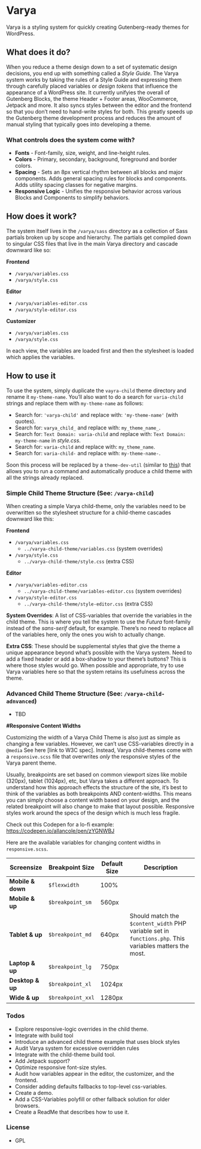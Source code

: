 # Varya

Varya is a styling system for quickly creating Gutenberg-ready themes for WordPress.

## What does it do?

When you reduce a theme design down to a set of systematic design decisions, you end up with something called a _Style Guide_. The Varya system works by taking the rules of a Style Guide and expressing them through carefully placed variables or _design tokens_ that influence the appearance of a WordPress site. It currently unifyies the overall of Gutenberg Blocks, the theme Header + Footer areas, WooCommerce, Jetpack and more. It also syncs styles between the editor and the frontend so that you don’t need to hand-write styles for both. This greatly speeds up the Gutenberg theme development process and reduces the amount of manual styling that typically goes into developing a theme. 

### What controls does the system come with?

  - **Fonts** - Font-family, size, weight, and line-height rules. 
  - **Colors** - Primary, secondary, background, foreground and border colors. 
  - **Spacing** - Sets an 8px vertical rhythm between all blocks and major components. Adds general spacing rules for blocks and components. Adds utility spacing classes for negative margins.
  - **Responsive Logic** - Unifies the responsive behavior across various Blocks and Components to simplify behaviors.

## How does it work?

The system itself lives in the `/varya/sass` directory as a collection of Sass partials broken up by scope and hierarchy. The partials get compiled down to singular CSS files that live in the main Varya directory and cascade downward like so:

**Frontend** 
- `/varya/variables.css`
- `/varya/style.css`

**Editor** 
- `/varya/variables-editor.css`
- `/varya/style-editor.css`

**Customizer**
- `/varya/variables.css`
- `/varya/style.css`

In each view, the variables are loaded first and then the stylesheet is loaded which applies the variables.

## How to use it

To use the system, simply duplicate the `vayra-child` theme directory and rename it `my-theme-name`. You’ll also want to do a search for `varia-child` strings and replace them with `my-theme-name` as follows:

  - Search for: `'varya-child'` and replace with: `'my-theme-name'` (with quotes).
  - Search for: `varya_child_` and replace with: `my_theme_name_`.
  - Search for: `Text Domain: varia-child` and replace with: `Text Domain: my-theme-name` in _style.css_.
  - Search for:  `varia-child` and replace with: `my_theme_name`.
  - Search for: `varia-child-` and replace with: `my-theme-name-`.

Soon this process will be replaced by a `theme-dev-util` (similar to [this](https://github.com/Automattic/theme-dev-utils)) that allows you to run a command and automatically produce a child theme with all the strings already replaced.

### Simple Child Theme Structure (See: `/varya-child`)

When creating a simple Varya child-theme, only the variables need to be overwritten so the stylesheet structure for a child-theme cascades downward like this:

**Frontend**
- `/varya/variables.css`
  - `../varya-child-theme/variables.css` (system overrides)
- `/varya/style.css`
  - `../varya-child-theme/style.css` (extra CSS)

 **Editor**
- `/varya/variables-editor.css`
  - `../varya-child-theme/variables-editor.css` (system overrides)
- `/varya/style-editor.css`
  - `../varya-child-theme/style-editor.css` (extra CSS)

**System Overrides**: A list of CSS-variables that override the variables in the child theme. This is where you tell the system to use the _Futura_ font-family instead of the _sans-serif_ default, for example. There’s no need to replace all of the variables here, only the ones you wish to actually change.

**Extra CSS**: These should be supplemental styles that give the theme a unique appearance beyond what’s possible with the Varya system. Need to add a fixed header or add a box-shadow to your theme’s buttons? This is where those styles would go. When possible and appropriate, try to use Varya variables here so that the system retains its usefulness across the theme. 

### Advanced Child Theme Structure (See: `/varya-child-adnvanced`)

- TBD

**#Responsive Content Widths**

Customizing the width of a Varya Child Theme is also just as simple as changing a few variables. However, we can’t use CSS-variables directly in a `@media` See here [link to W3C spec]. Instead, Varya child-themes come with a `responsive.scss` file that overwrites _only_ the responsive styles of the Varya parent theme. 

Usually, breakpoints are set based on common viewport sizes like mobile (320px), tablet (1024px), etc, but Varya takes a different approach. To understand how this approach effects the structure of the site, it’s best to think of the variables as both breakpoints AND content-widths. 
This means you can simply choose a content width based on your design, and the related breakpoint will also change to make that layout possible. Responsive styles work around the specs of the design which is much less fragile. 

Check out this Codepen for a lo-fi example: https://codepen.io/allancole/pen/zYGNWBJ

Here are the available variables for changing content widths in `responsive.scss`. 

| Screensize        | Breakpoint Size   | Default Size | Description                                                                                                |
|-------------------|-------------------|--------------|------------------------------------------------------------------------------------------------------------|
| **Mobile & down** | `$flexwidth`      | 100%         |                                                                                                            |
| **Mobile & up**   | `$breakpoint_sm`  | 560px        |                                                                                                            |
| **Tablet & up**   | `$breakpoint_md`  | 640px        | Should match the `$content_width` PHP variable set in `functions.php`. This variables matters the most.    |
| **Laptop & up**   | `$breakpoint_lg`  | 750px        |                                                                                                            |
| **Desktop & up**  | `$breakpoint_xl`  | 1024px       |                                                                                                            |
| **Wide & up**     | `$breakpoint_xxl` | 1280px       |                                                                                                            |

### Todos

 - Explore responsive-logic overrides in the child theme.
 - Integrate with build tool
 - Introduce an advanced child theme example that uses block styles
 - Audit Varya system for excessive overridden rules
 - Integrate with the child-theme build tool.
 - Add Jetpack support?
 - Optimize responsive font-size styles.
 - Audit how variables appear in the editor, the customizer, and the frontend.
 - Consider adding defaults fallbacks to top-level css-variables.
 - Create a demo.
 - Add a CSS-Variables polyfill or other fallback solution for older browsers.
 - Create a ReadMe that describes how to use it.

### License

- GPL
